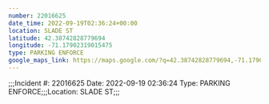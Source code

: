 ```yaml
---
number: 22016625
date_time: 2022-09-19T02:36:24+00:00
location: SLADE ST
latitude: 42.38742828779694
longitude: -71.17902319015475
type: PARKING ENFORCE
google_maps_link: https://maps.google.com/?q=42.38742828779694,-71.17902319015475
---
```


;;;Incident #: 22016625  Date: 2022-09-19 02:36:24   Type: PARKING ENFORCE;;;Location: SLADE ST;;;
